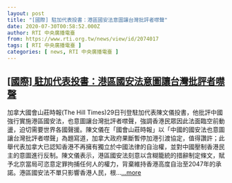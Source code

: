 ```yaml
---
layout: post
title: "[國際] 駐加代表投書：港區國安法意圖讓台灣批評者噤聲"
date: 2020-07-30T00:58:52.000Z
author: RTI 中央廣播電臺
from: https://www.rti.org.tw/news/view/id/2074017
tags: [ RTI 中央廣播電臺 ]
categories: [ news, RTI 中央廣播電臺 ]
---
```

<!--1596070732000-->
[[國際] 駐加代表投書：港區國安法意圖讓台灣批評者噤聲](https://www.rti.org.tw/news/view/id/2074017)
------

<div>
加拿大國會山莊時報(The Hill Times)29日刊登駐加代表陳文儀投書，他批評中國強行實施港區國安法，也意圖讓台灣批評者噤聲，強調香港民眾因此法面臨空前動盪，迫切需要世界各國聲援。陳文儀在「國會山莊時報」以「中國的國安法也意圖讓台灣批評者噤聲」為題寫道，加拿大政府果斷暫停加港引渡協定，值得讚許；此舉代表加拿大已認知香港不再擁有獨立於中國法律的自治權，並對中國壓制香港民主的意圖進行反制。陳文儀表示，港區國安法刻意以含糊籠統的措辭制定條文，賦予北京當局可恣意定罪拘捕任何人的權力，背棄維持香港高度自治至2047年的承諾。港區國安法不單只影響香港人民，根...<a target="_blank" href="https://www.rti.org.tw/news/view/id/2074017">...more</a>
</div>
